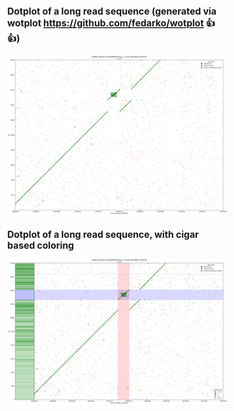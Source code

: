 ## Dotplot of a long read sequence (generated via wotplot https://github.com/fedarko/wotplot :+1: :+1:)
![](./examples/dot.ex.png)

## Dotplot of a long read sequence, with cigar based coloring
![](./examples/dot.cigar.png)

